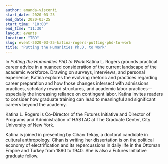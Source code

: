 ```yaml
---
author: amanda-visconti
start_date: 2020-03-25
end_date: 2020-03-25
start_time: "10:00"
end_time: "11:30"
layout: events
location: "TBD"
slug: event-2020-03-25-katina-rogers-putting-phd-to-work
title: "Putting the Humanities Ph.D. to Work"
---
```

In _Putting the Humanities PhD to Work_ Katina L. Rogers grounds practical career advice in a nuanced consideration of the current landscape of the academic workforce. Drawing on surveys, interviews, and personal experience, Katina explores the evolving rhetoric and practices regarding career preparation and how those changes intersect with admissions practices, scholarly reward structures, and academic labor practices—especially the increasing reliance on contingent labor. Katina invites readers to consider how graduate training can lead to meaningful and significant careers beyond the academy.

Katina L. Rogers is Co-Director of the Futures Initiative and Director of Programs and Administration of HASTAC at The Graduate Center, City University of New York. 

Katina is joined in presenting by Cihan Tekay, a doctoral candidate in cultural anthropology. Cihan is writing her dissertation is on the political economy of electrification and its repercussions in daily life in the Ottoman Empire and Turkey from 1890 to 1940. She is also a Futures Initiative graduate fellow.
